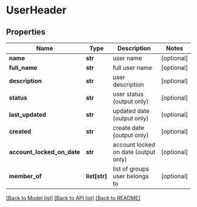 # UserHeader

## Properties
Name | Type | Description | Notes
------------ | ------------- | ------------- | -------------
**name** | **str** | user name | [optional] 
**full_name** | **str** | full user name | [optional] 
**description** | **str** | user description | [optional] 
**status** | **str** | user status (output only) | [optional] 
**last_updated** | **str** | updated date (output only) | [optional] 
**created** | **str** | create date (output only) | [optional] 
**account_locked_on_date** | **str** | account locked on date (output only) | [optional] 
**member_of** | **list[str]** | list of groups user belongs to | [optional] 

[[Back to Model list]](../README.md#documentation-for-models) [[Back to API list]](../README.md#documentation-for-api-endpoints) [[Back to README]](../README.md)

